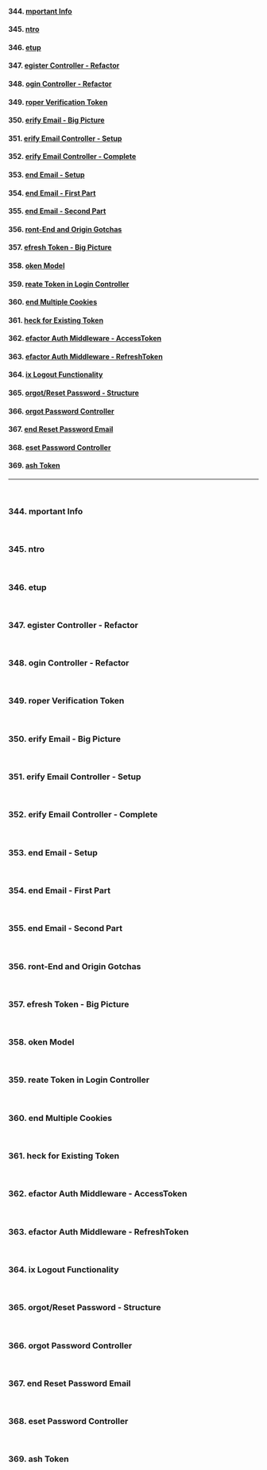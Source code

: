 #### 344. [mportant Info](#344)

#### 345. [ntro](#345)

#### 346. [etup](#346)

#### 347. [egister Controller - Refactor](#347)

#### 348. [ogin Controller - Refactor](#348)

#### 349. [roper Verification Token](#349)

#### 350. [erify Email - Big Picture](#350)

#### 351. [erify Email Controller - Setup](#351)

#### 352. [erify Email Controller - Complete](#352)

#### 353. [end Email - Setup](#353)

#### 354. [end Email - First Part](#354)

#### 355. [end Email - Second Part](#355)

#### 356. [ront-End and Origin Gotchas](#356)

#### 357. [efresh Token - Big Picture](#357)

#### 358. [oken Model](#358)

#### 359. [reate Token in Login Controller](#359)

#### 360. [end Multiple Cookies](#360)

#### 361. [heck for Existing Token](#361)

#### 362. [efactor Auth Middleware - AccessToken](#362)

#### 363. [efactor Auth Middleware - RefreshToken](#363)

#### 364. [ix Logout Functionality](#364)

#### 365. [orgot/Reset Password - Structure](#365)

#### 366. [orgot Password Controller](#366)

#### 367. [end Reset Password Email](#367)

#### 368. [eset Password Controller](#368)

#### 369. [ash Token](#369)

---

<br>

### 344. mportant Info<a id='344'></a>

<br>

### 345. ntro<a id='345'></a>

<br>

### 346. etup<a id='346'></a>

<br>

### 347. egister Controller - Refactor<a id='347'></a>

<br>

### 348. ogin Controller - Refactor<a id='348'></a>

<br>

### 349. roper Verification Token<a id='349'></a>

<br>

### 350. erify Email - Big Picture<a id='350'></a>

<br>

### 351. erify Email Controller - Setup<a id='351'></a>

<br>

### 352. erify Email Controller - Complete<a id='352'></a>

<br>

### 353. end Email - Setup<a id='353'></a>

<br>

### 354. end Email - First Part<a id='354'></a>

<br>

### 355. end Email - Second Part<a id='355'></a>

<br>

### 356. ront-End and Origin Gotchas<a id='356'></a>

<br>

### 357. efresh Token - Big Picture<a id='357'></a>

<br>

### 358. oken Model<a id='358'></a>

<br>

### 359. reate Token in Login Controller<a id='359'></a>

<br>

### 360. end Multiple Cookies<a id='360'></a>

<br>

### 361. heck for Existing Token<a id='361'></a>

<br>

### 362. efactor Auth Middleware - AccessToken<a id='362'></a>

<br>

### 363. efactor Auth Middleware - RefreshToken<a id='363'></a>

<br>

### 364. ix Logout Functionality<a id='364'></a>

<br>

### 365. orgot/Reset Password - Structure<a id='365'></a>

<br>

### 366. orgot Password Controller<a id='366'></a>

<br>

### 367. end Reset Password Email<a id='367'></a>

<br>

### 368. eset Password Controller<a id='368'></a>

<br>

### 369. ash Token<a id='369'></a>

<br>
